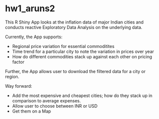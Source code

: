 # hw1_aruns2

This R Shiny App looks at the inflation data of major Indian cities and conducts reactive Exploratory Data Analysis on the underlying data.

Currently, the App supports:
- Regional price variation for essential commoditites
- Time trend for a particular city to note the variation in prices over year
- How do different commodities stack up against each other on pricing factor

Further, the App allows user to download the filtered data for a city or region.

Way forward:
- Add the most expensive and cheapest cities; how do they stack up in comparison to average expenses.
- Allow user to choose between INR or USD
- Get them on a Map


